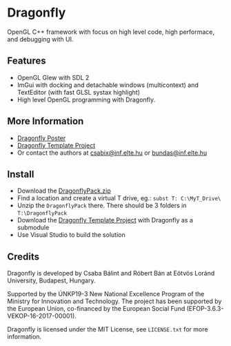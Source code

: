 # Dragonfly

OpenGL C++ framework with focus on high level code, high performace, and debugging with UI.

## Features

 - OpenGL Glew with SDL 2
 - ImGui with docking and detachable windows (multicontext) and TextEditor (with fast GLSL systax highlight)
 - High level OpenGL programming with Dragonfly.

## More Information

 - [Dragonfly Poster](https://people.inf.elte.hu/csabix/publications/articles/WSPS_2020_Poster_Dragonfly.pdf)
 - [Dragonfly Template Project](https://github.com/Csabix/The-Dragon-Flies)
 - Or contact the authors at csabix@inf.elte.hu or bundas@inf.elte.hu
 
## Install

 - Download the [DragonflyPack.zip](https://drive.google.com/file/d/1Ip1ilcjGu7oTZ3ixYK0olPBVj-89Wr9G/view?usp=sharing)
 - Find a location and create a virtual T drive, eg.: `subst T: C:\MyT_Drive\`
 - Unzip the `DragonflyPack` there. There should be 3 folders in `T:\DragonflyPack`
 - Download the [Dragonfly Template Project](https://github.com/Csabix/The-Dragon-Flies) with Dragonfly as a submodule
 - Use Visual Studio to build the solution

## Credits

Dragonfly is developed by Csaba Bálint and Róbert Bán at Eötvös Loránd University, Budapest, Hungary.

Supported by the ÚNKP19-3 New National Excellence Program of the Ministry for Innovation and Technology. The project has been supported by the European Union, co-financed by the European Social Fund (EFOP-3.6.3-VEKOP-16-2017-00001).

Dragonfly is licensed under the MIT License, see `LICENSE.txt` for more information.